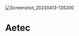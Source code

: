 ![Screenshot_20230413-135200](https://github.com/AETEC951/Aetec/assets/142300385/339e6c83-6b3c-45c1-a11b-e169b3dca1e9)
# Aetec
